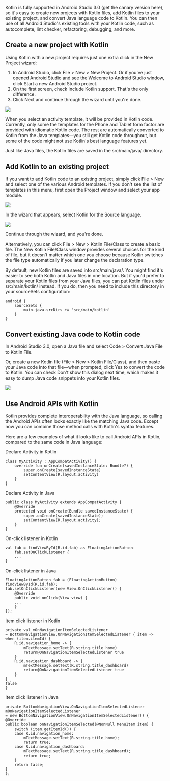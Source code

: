 Kotlin is fully supported in Android Studio 3.0 (get the canary version here), so it's easy to create new projects with Kotlin files, add Kotlin files to your existing project, and convert Java language code to Kotlin. You can then use of all Android Studio's existing tools with your Kotlin code, such as autocomplete, lint checker, refactoring, debugging, and more.
<!--Android Studio 3.0 对Kotlin提供了支持，因此可以轻松地使用Kotlin文件创建新项目，将Kotlin文件添加到现有项目中，并将Java语言代码转换为Kotlin。然后，你可以在你的的Kotlin代码使用所有Android Studio的现有工具，如自动完成，lint检查，重构，调试等。-->


Create a new project with Kotlin
------
Using Kotlin with a new project requires just one extra click in the New Project wizard:

1. In Android Studio, click File > New > New Project. Or if you've just opened Android Studio and see the Welcome to Android Studio window, click Start a new Android Studio project.
2. On the first screen, check Include Kotlin support. That's the only difference.
3. Click Next and continue through the wizard until you're done.

![](../_site/images/kotlin-new-project_2x.png)

When you select an activity template, it will be provided in Kotlin code. Currently, only some the templates for the Phone and Tablet form factor are provided with idiomatic Kotlin code. The rest are automatically converted to Kotlin from the Java templates—you still get Kotlin code throughout, but some of the code might not use Kotlin's best language features yet.

Just like Java files, the Kotlin files are saved in the src/main/java/ directory.

Add Kotlin to an existing project
------
If you want to add Kotlin code to an existing project, simply click File > New and select one of the various Android templates. If you don't see the list of templates in this menu, first open the Project window and select your app module.

![](../_site/images/new-template-menu_2x.png)

In the wizard that appears, select Kotlin for the Source language.

![](../_site/images/kotlin-new-activity_2x.png)

Continue through the wizard, and you're done.

Alternatively, you can click File > New > Kotlin File/Class to create a basic file. The New Kotlin File/Class window provides several choices for the kind of file, but it doesn't matter which one you choose because Kotlin switches the file type automatically if you later change the declaration type.

By default, new Kotlin files are saved into src/main/java/. You might find it's easier to see both Kotlin and Java files in one location. But if you'd prefer to separate your Kotlin files from your Java files, you can put Kotlin files under src/main/kotlin/ instead. If you do, then you need to include this directory in your sourceSets configuration:

	android {
   		sourceSets {
       		main.java.srcDirs += 'src/main/kotlin'
   		}
	}
	
Convert existing Java code to Kotlin code
------
In Android Studio 3.0, open a Java file and select Code > Convert Java File to Kotlin File.

Or, create a new Kotlin file (File > New > Kotlin File/Class), and then paste your Java code into that file—when prompted, click Yes to convert the code to Kotlin. You can check Don't show this dialog next time, which makes it easy to dump Java code snippets into your Kotlin files.

![](../_site/images/kotlin-convert_2x.png)

Use Android APIs with Kotlin
------

Kotlin provides complete interoperability with the Java language, so calling the Android APIs often looks exactly like the matching Java code. Except now you can combine those method calls with Kotlin's syntax features.

Here are a few examples of what it looks like to call Android APIs in Kotlin, compared to the same code in Java language:

Declare Activity in Kotlin    

	class MyActivity : AppCompatActivity() {
  		override fun onCreate(savedInstanceState: Bundle?) {
    		super.onCreate(savedInstanceState)
    		setContentView(R.layout.activity)
  		}
	}
	
Declare Activity in Java

	public class MyActivity extends AppCompatActivity {
  		@Override
  		protected void onCreate(Bundle savedInstanceState) {
    		super.onCreate(savedInstanceState);
    		setContentView(R.layout.activity);
  		}
	}
	
On-click listener in Kotlin

	val fab = findViewById(R.id.fab) as FloatingActionButton
		fab.setOnClickListener {
  		...
	}
	
On-click listener in Java

	FloatingActionButton fab = (FloatingActionButton) findViewById(R.id.fab);
	fab.setOnClickListener(new View.OnClickListener() {
  		@Override
  		public void onClick(View view) {
    	...
  		}
	});
	
Item click listener in Kotlin

	private val mOnNavigationItemSelectedListener
    = BottomNavigationView.OnNavigationItemSelectedListener { item ->
  	when (item.itemId) {
    	R.id.navigation_home -> {
      		mTextMessage.setText(R.string.title_home)
      		return@OnNavigationItemSelectedListener true
    	}
    	R.id.navigation_dashboard -> {
      		mTextMessage.setText(R.string.title_dashboard)
      		return@OnNavigationItemSelectedListener true
    	}
 	}
 	false
	}
	
Item click listener in Java

	private BottomNavigationView.OnNavigationItemSelectedListener mOnNavigationItemSelectedListener
    = new BottomNavigationView.OnNavigationItemSelectedListener() {
  	@Override
  	public boolean onNavigationItemSelected(@NonNull MenuItem item) {
    	switch (item.getItemId()) {
      	case R.id.navigation_home:
        	mTextMessage.setText(R.string.title_home);
        	return true;
      	case R.id.navigation_dashboard:
        	mTextMessage.setText(R.string.title_dashboard);
        	return true;
    	}
    	return false;
  	}
	};